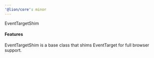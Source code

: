 ```yaml
---
'@lion/core': minor
---
```


EventTargetShim

#### Features

EventTargetShim is a base class that shims EventTarget for full browser support.
